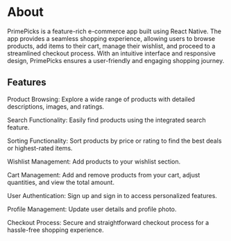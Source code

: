 # About
PrimePicks is a feature-rich e-commerce app built using React Native. The app provides a seamless shopping experience, allowing users to browse products, add items to their cart, manage their wishlist, and proceed to a streamlined checkout process. With an intuitive interface and responsive design, PrimePicks ensures a user-friendly and engaging shopping journey.

## Features
Product Browsing: Explore a wide range of products with detailed descriptions, images, and ratings.

Search Functionality: Easily find products using the integrated search feature.

Sorting Functionality: Sort products by price or rating to find the best deals or highest-rated items.

Wishlist Management: Add products to your wishlist section.

Cart Management: Add and remove products from your cart, adjust quantities, and view the total amount.

User Authentication: Sign up and sign in to access personalized features.

Profile Management: Update user details and profile photo.

Checkout Process: Secure and straightforward checkout process for a hassle-free shopping experience.






